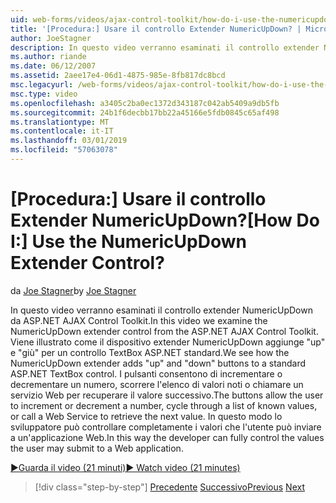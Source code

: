 ```yaml
---
uid: web-forms/videos/ajax-control-toolkit/how-do-i-use-the-numericupdown-extender-control
title: '[Procedura:] Usare il controllo Extender NumericUpDown? | Microsoft Docs'
author: JoeStagner
description: In questo video verranno esaminati il controllo extender NumericUpDown da ASP.NET AJAX Control Toolkit. Vediamo come il dispositivo extender NumericUpDown aggiunge 'su' e 'giù'...
ms.author: riande
ms.date: 06/12/2007
ms.assetid: 2aee17e4-06d1-4875-985e-8fb817dc8bcd
msc.legacyurl: /web-forms/videos/ajax-control-toolkit/how-do-i-use-the-numericupdown-extender-control
msc.type: video
ms.openlocfilehash: a3405c2ba0ec1372d343187c042ab5409a9db5fb
ms.sourcegitcommit: 24b1f6decbb17bb22a45166e5fdb0845c65af498
ms.translationtype: MT
ms.contentlocale: it-IT
ms.lasthandoff: 03/01/2019
ms.locfileid: "57063078"
---
```

<a name="how-do-i-use-the-numericupdown-extender-control"></a><span data-ttu-id="8068d-105">[Procedura:] Usare il controllo Extender NumericUpDown?</span><span class="sxs-lookup"><span data-stu-id="8068d-105">[How Do I:] Use the NumericUpDown Extender Control?</span></span>
====================
<span data-ttu-id="8068d-106">da [Joe Stagner](https://github.com/JoeStagner)</span><span class="sxs-lookup"><span data-stu-id="8068d-106">by [Joe Stagner](https://github.com/JoeStagner)</span></span>

<span data-ttu-id="8068d-107">In questo video verranno esaminati il controllo extender NumericUpDown da ASP.NET AJAX Control Toolkit.</span><span class="sxs-lookup"><span data-stu-id="8068d-107">In this video we examine the NumericUpDown extender control from the ASP.NET AJAX Control Toolkit.</span></span> <span data-ttu-id="8068d-108">Viene illustrato come il dispositivo extender NumericUpDown aggiunge "up" e "giù" per un controllo TextBox ASP.NET standard.</span><span class="sxs-lookup"><span data-stu-id="8068d-108">We see how the NumericUpDown extender adds "up" and "down" buttons to a standard ASP.NET TextBox control.</span></span> <span data-ttu-id="8068d-109">I pulsanti consentono di incrementare o decrementare un numero, scorrere l'elenco di valori noti o chiamare un servizio Web per recuperare il valore successivo.</span><span class="sxs-lookup"><span data-stu-id="8068d-109">The buttons allow the user to increment or decrement a number, cycle through a list of known values, or call a Web Service to retrieve the next value.</span></span> <span data-ttu-id="8068d-110">In questo modo lo sviluppatore può controllare completamente i valori che l'utente può inviare a un'applicazione Web.</span><span class="sxs-lookup"><span data-stu-id="8068d-110">In this way the developer can fully control the values the user may submit to a Web application.</span></span>

[<span data-ttu-id="8068d-111">&#9654;Guarda il video (21 minuti)</span><span class="sxs-lookup"><span data-stu-id="8068d-111">&#9654; Watch video (21 minutes)</span></span>](https://channel9.msdn.com/Blogs/ASP-NET-Site-Videos/how-do-i-use-the-numericupdown-extender-control)

> [!div class="step-by-step"]
> <span data-ttu-id="8068d-112">[Precedente](how-do-i-use-the-pagingbulletedlist-extender-control.md)
> [Successivo](how-do-i-use-the-aspnet-ajax-validatorcallout-extender.md)</span><span class="sxs-lookup"><span data-stu-id="8068d-112">[Previous](how-do-i-use-the-pagingbulletedlist-extender-control.md)
[Next](how-do-i-use-the-aspnet-ajax-validatorcallout-extender.md)</span></span>
